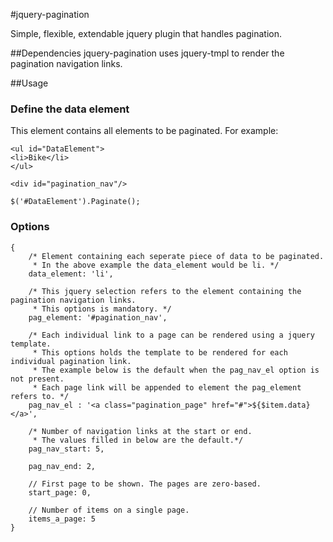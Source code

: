 #jquery-pagination

Simple, flexible, extendable jquery plugin that handles pagination.

##Dependencies
jquery-pagination uses jquery-tmpl to render the pagination navigation links.

##Usage

### Define the data element
This element contains all elements to be paginated. 
For example:

    <ul id="DataElement">
    <li>Bike</li>
    </ul>

    <div id="pagination_nav"/>

    $('#DataElement').Paginate();


### Options
    {
        /* Element containing each seperate piece of data to be paginated.
         * In the above example the data_element would be li. */
        data_element: 'li',

        /* This jquery selection refers to the element containing the pagination navigation links. 
         * This options is mandatory. */
        pag_element: '#pagination_nav', 

        /* Each individual link to a page can be rendered using a jquery template.
         * This options holds the template to be rendered for each individual pagination link. 
         * The example below is the default when the pag_nav_el option is not present.
         * Each page link will be appended to element the pag_element refers to. */
        pag_nav_el : '<a class="pagination_page" href="#">${$item.data}</a>', 

        /* Number of navigation links at the start or end. 
         * The values filled in below are the default.*/
        pag_nav_start: 5,

        pag_nav_end: 2,

        // First page to be shown. The pages are zero-based.
        start_page: 0,

        // Number of items on a single page.
        items_a_page: 5 
    }
    




